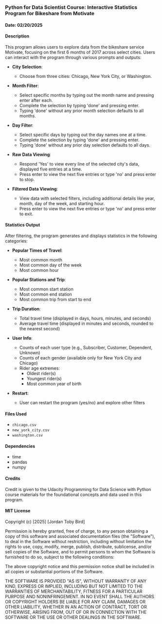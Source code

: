 ### Python for Data Scientist Course: Interactive Statistics Program for Bikeshare from Motivate

#### Date: 02/20/2025

#### Description
This program allows users to explore data from the bikeshare service Motivate, focusing on the first 6 months of 2017 across select cities. Users can interact with the program through various prompts and outputs:

- **City Selection**:
  - Choose from three cities: Chicago, New York City, or Washington.

- **Month Filter**:
  - Select specific months by typing out the month name and pressing enter after each.
  - Complete the selection by typing 'done' and pressing enter.
  - Typing 'done' without any prior month selection defaults to all months.

- **Day Filter**:
  - Select specific days by typing out the day names one at a time.
  - Complete the selection by typing 'done' and pressing enter.
  - Typing 'done' without any prior day selection defaults to all days.

- **Raw Data Viewing**:
  - Respond 'Yes' to view every line of the selected city's data, displayed five entries at a time.
  - Press enter to view the next five entries or type 'no' and press enter to stop.

- **Filtered Data Viewing**:
  - View data with selected filters, including additional details like year, month, day of the week, and starting hour.
  - Press enter to view the next five entries or type 'no' and press enter to exit.

#### Statistics Output
After filtering, the program generates and displays statistics in the following categories:

- **Popular Times of Travel**:
  - Most common month
  - Most common day of the week
  - Most common hour

- **Popular Stations and Trip**:
  - Most common start station
  - Most common end station
  - Most common trip from start to end

- **Trip Duration**:
  - Total travel time (displayed in days, hours, minutes, and seconds)
  - Average travel time (displayed in minutes and seconds, rounded to the nearest second)

- **User Info**:
  - Counts of each user type (e.g., Subscriber, Customer, Dependent, Unknown)
  - Counts of each gender (available only for New York City and Chicago)
  - Rider age extremes:
    - Oldest rider(s)
    - Youngest rider(s)
    - Most common year of birth

- **Restart**:
  - User can restart the program (yes/no) and explore other filters

#### Files Used
- `chicago.csv`
- `new_york_city.csv`
- `washington.csv`

#### Dependencies
- time
- pandas
- numpy

#### Credits
Credit is given to the Udacity Programming for Data Science with Python course materials for the foundational concepts and data used in this program.

#### MIT License

Copyright (c) [2025] [Jordan Toby Bird]

Permission is hereby granted, free of charge, to any person obtaining a copy
of this software and associated documentation files (the "Software"), to deal
in the Software without restriction, including without limitation the rights
to use, copy, modify, merge, publish, distribute, sublicense, and/or sell
copies of the Software, and to permit persons to whom the Software is
furnished to do so, subject to the following conditions:

The above copyright notice and this permission notice shall be included in all
copies or substantial portions of the Software.

THE SOFTWARE IS PROVIDED "AS IS", WITHOUT WARRANTY OF ANY KIND, EXPRESS OR
IMPLIED, INCLUDING BUT NOT LIMITED TO THE WARRANTIES OF MERCHANTABILITY,
FITNESS FOR A PARTICULAR PURPOSE AND NONINFRINGEMENT. IN NO EVENT SHALL THE
AUTHORS OR COPYRIGHT HOLDERS BE LIABLE FOR ANY CLAIM, DAMAGES OR OTHER
LIABILITY, WHETHER IN AN ACTION OF CONTRACT, TORT OR OTHERWISE, ARISING FROM,
OUT OF OR IN CONNECTION WITH THE SOFTWARE OR THE USE OR OTHER DEALINGS IN THE
SOFTWARE.